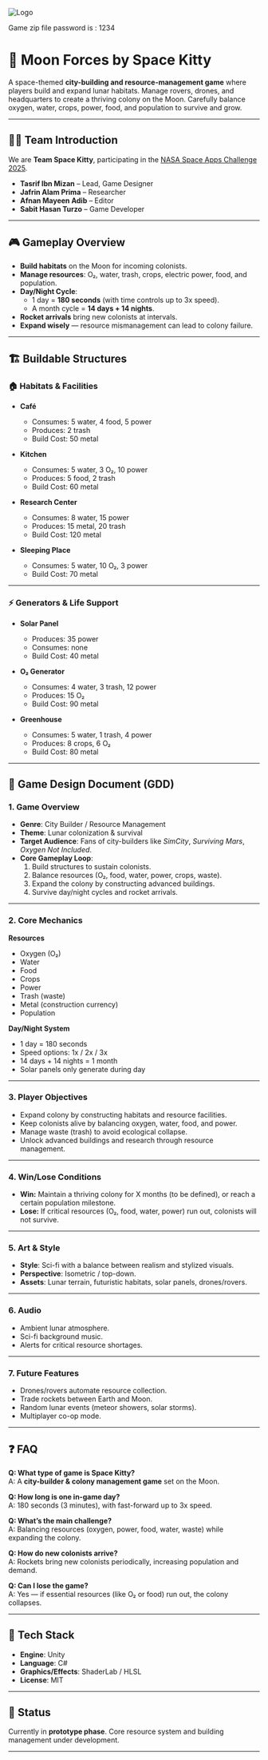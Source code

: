 ![Logo](https://i.ibb.co.com/fVLXM0C8/logo.png)

Game zip file password is : 1234

# 🌌 Moon Forces by Space Kitty

A space-themed **city-building and resource-management game** where players build and expand lunar habitats. Manage rovers, drones, and headquarters to create a thriving colony on the Moon. Carefully balance oxygen, water, crops, power, food, and population to survive and grow.

---

## 👨‍🚀 Team Introduction

We are **Team Space Kitty**, participating in the [NASA Space Apps Challenge 2025](https://www.spaceappschallenge.org/2025/find-a-team/space-kitty/).

- **Tasrif Ibn Mizan** – Lead, Game Designer  
- **Jafrin Alam Prima** – Researcher  
- **Afnan Mayeen Adib** – Editor  
- **Sabit Hasan Turzo** – Game Developer  

---

## 🎮 Gameplay Overview

- **Build habitats** on the Moon for incoming colonists.  
- **Manage resources**: O₂, water, trash, crops, electric power, food, and population.  
- **Day/Night Cycle**:  
  - 1 day = **180 seconds** (with time controls up to 3x speed).  
  - A month cycle = **14 days + 14 nights**.  
- **Rocket arrivals** bring new colonists at intervals.  
- **Expand wisely** — resource mismanagement can lead to colony failure.  

---

## 🏗️ Buildable Structures

### 🏠 Habitats & Facilities
- **Café**  
  - Consumes: 5 water, 4 food, 5 power  
  - Produces: 2 trash  
  - Build Cost: 50 metal  

- **Kitchen**  
  - Consumes: 5 water, 3 O₂, 10 power  
  - Produces: 5 food, 2 trash  
  - Build Cost: 60 metal  

- **Research Center**  
  - Consumes: 8 water, 15 power  
  - Produces: 15 metal, 20 trash  
  - Build Cost: 120 metal  

- **Sleeping Place**  
  - Consumes: 5 water, 10 O₂, 3 power  
  - Build Cost: 70 metal  

---

### ⚡ Generators & Life Support
- **Solar Panel**  
  - Produces: 35 power  
  - Consumes: none  
  - Build Cost: 40 metal  

- **O₂ Generator**  
  - Consumes: 4 water, 3 trash, 12 power  
  - Produces: 15 O₂  
  - Build Cost: 90 metal  

- **Greenhouse**  
  - Consumes: 5 water, 1 trash, 4 power  
  - Produces: 8 crops, 6 O₂  
  - Build Cost: 80 metal  

---

## 📘 Game Design Document (GDD)

### 1. Game Overview
- **Genre**: City Builder / Resource Management  
- **Theme**: Lunar colonization & survival  
- **Target Audience**: Fans of city-builders like *SimCity*, *Surviving Mars*, *Oxygen Not Included*.  
- **Core Gameplay Loop**:  
  1. Build structures to sustain colonists.  
  2. Balance resources (O₂, food, water, power, crops, waste).  
  3. Expand the colony by constructing advanced buildings.  
  4. Survive day/night cycles and rocket arrivals.  

---

### 2. Core Mechanics
**Resources**
- Oxygen (O₂)  
- Water  
- Food  
- Crops  
- Power  
- Trash (waste)  
- Metal (construction currency)  
- Population  

**Day/Night System**
- 1 day = 180 seconds  
- Speed options: 1x / 2x / 3x  
- 14 days + 14 nights = 1 month  
- Solar panels only generate during day  

---

### 3. Player Objectives
- Expand colony by constructing habitats and resource facilities.  
- Keep colonists alive by balancing oxygen, water, food, and power.  
- Manage waste (trash) to avoid ecological collapse.  
- Unlock advanced buildings and research through resource management.  

---

### 4. Win/Lose Conditions
- **Win:** Maintain a thriving colony for X months (to be defined), or reach a certain population milestone.  
- **Lose:** If critical resources (O₂, food, water, power) run out, colonists will not survive.  

---

### 5. Art & Style
- **Style**: Sci-fi with a balance between realism and stylized visuals.  
- **Perspective**: Isometric / top-down.  
- **Assets**: Lunar terrain, futuristic habitats, solar panels, drones/rovers.  

---

### 6. Audio
- Ambient lunar atmosphere.  
- Sci-fi background music.  
- Alerts for critical resource shortages.  

---

### 7. Future Features
- Drones/rovers automate resource collection.  
- Trade rockets between Earth and Moon.  
- Random lunar events (meteor showers, solar storms).  
- Multiplayer co-op mode.  

---

## ❓ FAQ

**Q: What type of game is Space Kitty?**  
A: A **city-builder & colony management game** set on the Moon.  

**Q: How long is one in-game day?**  
A: 180 seconds (3 minutes), with fast-forward up to 3x speed.  

**Q: What’s the main challenge?**  
A: Balancing resources (oxygen, power, food, water, waste) while expanding the colony.  

**Q: How do new colonists arrive?**  
A: Rockets bring new colonists periodically, increasing population and demand.  

**Q: Can I lose the game?**  
A: Yes — if essential resources (like O₂ or food) run out, the colony collapses.  

---

## 🚀 Tech Stack
- **Engine**: Unity  
- **Language**: C#  
- **Graphics/Effects**: ShaderLab / HLSL  
- **License**: MIT  

---

## 📌 Status
Currently in **prototype phase**. Core resource system and building management under development.

---

